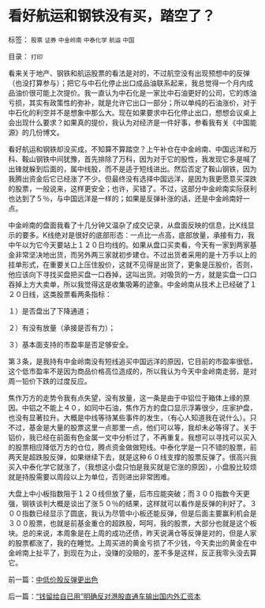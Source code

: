 # 看好航运和钢铁没有买，踏空了？

标签： `股票` `证券` `中金岭南` `中泰化学` `航运` `中国` 

目录： `打印`

看来关于地产、钢铁和航运股票的看法是对的，不过航空没有出现预想中的反弹（也没打算参与）；把它与中石化停止出口成品油联系起来，我总觉得一个月内成品油价很可能上次提价。我一直认为中石化是一家比中石油更好的公司，它的炼油亏损，其实有政策性的弥补，就是允许它出口一部分；所以单纯的石油涨价，对于中石化的利空并不是想象中那么大。现在如果要求中石化停止出口，想想会议桌上会出现什么要求？如果真的提价，我认为对经济是一件好事，参看我有关《中国能源》的几份博文。



看好航运和钢铁却没买成，不知算不算踏空？上午补仓在中金岭南、中国远洋和万科、鞍山钢铁中间犹豫，首先排除了万科，因为对于它的股性，我发现它多是喊了出锋就躲到后面的，属中线股，而不是适于短线进出。然后否定了鞍山钢铁，因为我腾出资金后它已经涨了不少。但最终没有选择中国远洋，是因为我更愿意买深跌的股票，一般说来，这样更安全；也许，买错了。不过，这部分中金岭南实际获利也达到了５％，与中国远洋是一样的；如果是反弹补涨的话，还是中金岭南好一点。



中金岭南的盘面我看了十几分钟又温杂了成交记录，从盘面反映的信息，比K线显示的要多。K线绝对是很好的底部形态：一点比一点高，底部放量，承接有力，我中午以为它今天要站上１２０日均线的。如果从盘口买卖看，今天有一家到两家基金非常坚决地出货，而另外两三家就初步建仓。不过出货者采用的是十万手以上的挂单形式，在重要关口上压住股价，这就不见得是出货了，更象是压股价，否则，他应该向下寻找买盘把买盘一口吞掉，这叫出货。对吸货的一方，就是实盘一口口吞掉上方大卖单，所以我觉得这是收集吸筹的迹象。中金岭南从技术上已经破了１２０日线，这类股票看两条指标：

１）是否盘出了下降通道；

２）有没有放量（承接是否有力）；

３）基本面支持的市盈率是否足够安全。

第３条，是我持有中金岭南没有短线追买中国远洋的原因，它目前的市盈率很低，这个低市盈率不是因为商品价格高位造成的，所以我认为今天中金岭南走弱，是对周一铅价下跌的过度反应。



焦作万方的走势令我有点失望，没有放量，这一条是由于中铝位于箱体上缘的原因。中铝之不能上４０，如同中石油，焦作万方的盘口显示浮筹很少，庄家护盘，也没有显著拉升。大概是中线等待某些事件的发生，（有心人知道我在说什么）。只不过，基金是大量的股票这里一点那里一点，他们可以等，我却未必等得了。关于铝价，我已经在前面有色金属一文中分析过了，不再重复。我想可以寻找可以买入的股票相应降低万方的仓位，腾点资金做做短线。中泰化学是一只不错的股票，前两天是超跌股反弹，如果继续下去，就是这种６０线支撑的股票反弹了。很高兴我买入中泰化学它就涨了，（我想这小盘只怕是我买就是它涨的原因），小盘股比较烦就是持股需要以周段以上为单位，否则进出非常困难。



大盘上中小板指数阻于１２０线但放了量，后市应能突破；而３００指数今天更强，钢铁谈判大概是谈出了涨５０％的结果，这样就可以看作是反弹的利好了。３００指数已经显示了圆底，我认为尽管中小板还能反弹，但是后面主要赢利机会是３００股票，也就是前基金重仓的超跌股，呵呵，我的股票，大部分也就是这个板块。总的来说，本周象是在上周的成功还债，昨天说满仓等反弹是对的，但是人家的股票都涨了，我的在睡觉。上周买进的黄金亏损了不少钱，今天卖出的黄金在中金岭南上扯平了，到现在为止，没赚的没赔的，差不多是这样，反正我零头没去算它。

前一篇：[中低价股反弹更出色](../../../2007/11/20/中低价股反弹更出色.md)

后一篇：[“钱留给自已用”明确反对港股直通车输出国内外汇资本](../../../2007/11/21/“钱留给自已用”明确反对港股直通车输出国内外汇资本.md)